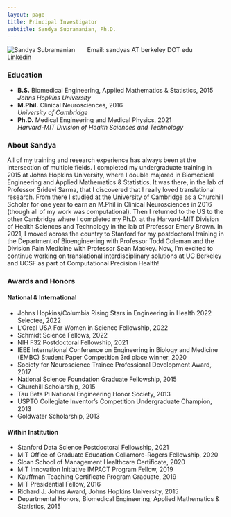 ```yaml
---
layout: page
title: Principal Investigator
subtitle: Sandya Subramanian, Ph.D.
---
```


<img src="/assets/img/20220609_0469_SSubramanian_cropped.jpg"
style="float: left; margin-right: 2em;"
srcset="/assets/img/20220609_0469_SSubramanian_cropped.jpg 4124w, /assets/img/Ssubramanian_2000.jpg 2000w, /assets/img/Ssubramanian_1000.jpg 1000w, /assets/img/Ssubramanian_720.jpg 720w, /assets/img/SSubramanian_crop.jpg 500w, /assets/img/Ssubramanian_150.jpg 150w"
sizes="(min-width: 1110px) calc(25vw - 20px), ((min-width: 660px) and (max-width: 1100px)) calc(33vw - 20px), ((min-width: 300px) and (max-width: 650px)) calc(40vw - 20px), 150px"
alt="Sandya Subramanian">

Email: sandyas AT berkeley DOT edu\
[Linkedin](https://www.linkedin.com/in/sandya-subramanian/)

### Education
  - **B.S.** Biomedical Engineering, Applied Mathematics & Statistics, 2015\
    *Johns Hopkins University*
  - **M.Phil.** Clinical Neurosciences, 2016\
    *University of Cambridge*
  - **Ph.D.** Medical Engineering and Medical Physics, 2021\
    *Harvard-MIT Division of Health Sciences and Technology*

### About Sandya
All of my training and research experience has always been at the intersection of multiple fields. I completed my undergraduate training in 2015 at Johns Hopkins University, where I double majored in Biomedical Engineering and Applied Mathematics & Statistics. It was there, in the lab of Professor Sridevi Sarma, that I discovered that I really loved translational research. From there I studied at the University of Cambridge as a Churchill Scholar for one year to earn an M.Phil in Clinical Neurosciences in 2016 (though all of my work was computational). Then I returned to the US to the other Cambridge where I completed my Ph.D. at the Harvard-MIT Division of Health Sciences and Technology in the lab of Professor Emery Brown. In 2021, I moved across the country to Stanford for my postdoctoral training in the Department of Bioengineering with Professor Todd Coleman and the Division Pain Medicine with Professor Sean Mackey. Now, I'm excited to continue working on translational interdisciplinary solutions at UC Berkeley and UCSF as part of Computational Precision Health!

### Awards and Honors

#### National & International 
- Johns Hopkins/Columbia Rising Stars in Engineering in Health 2022 Selectee, 2022
- L’Oreal USA For Women in Science Fellowship, 2022
- Schmidt Science Fellows, 2022
- NIH F32 Postdoctoral Fellowship, 2021
- IEEE International Conference on Engineering in Biology and Medicine (EMBC) Student Paper Competition 3rd place winner, 2020
- Society for Neuroscience Trainee Professional Development Award, 2017
- National Science Foundation Graduate Fellowship, 2015
- Churchill Scholarship, 2015
- Tau Beta Pi National Engineering Honor Society, 2013
- USPTO Collegiate Inventor’s Competition Undergraduate Champion, 2013
- Goldwater Scholarship, 2013

#### Within Institution
- Stanford Data Science Postdoctoral Fellowship, 2021
- MIT Office of Graduate Education Collamore-Rogers Fellowship, 2020
- Sloan School of Management Healthcare Certificate, 2020
- MIT Innovation Initiative IMPACT Program Fellow, 2019
- Kauffman Teaching Certificate Program Graduate, 2019
- MIT Presidential Fellow, 2016
- Richard J. Johns Award, Johns Hopkins University, 2015
- Departmental Honors, Biomedical Engineering; Applied Mathematics & Statistics, 2015


